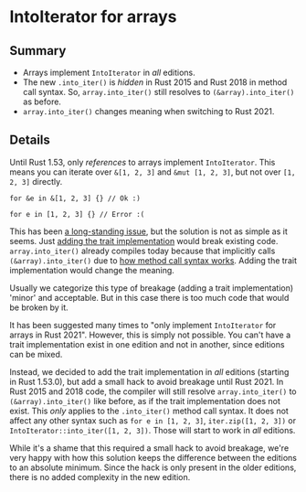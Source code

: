 # IntoIterator for arrays

## Summary

- Arrays implement `IntoIterator` in *all* editions.
- The new `.into_iter()` is *hidden* in Rust 2015 and Rust 2018 in method call syntax.
  So, `array.into_iter()` still resolves to `(&array).into_iter()` as before.
- `array.into_iter()` changes meaning when switching to Rust 2021.

## Details

Until Rust 1.53, only *references* to arrays implement `IntoIterator`.
This means you can iterate over `&[1, 2, 3]` and `&mut [1, 2, 3]`,
but not over `[1, 2, 3]` directly.

```rust,ignore
for &e in &[1, 2, 3] {} // Ok :)

for e in [1, 2, 3] {} // Error :(
```

This has been [a long-standing issue][25], but the solution is not as simple as it seems.
Just [adding the trait implementation][20] would break existing code.
`array.into_iter()` already compiles today because that implicitly calls
`(&array).into_iter()` due to [how method call syntax works][22].
Adding the trait implementation would change the meaning.

Usually we categorize this type of breakage
(adding a trait implementation) 'minor' and acceptable.
But in this case there is too much code that would be broken by it.

It has been suggested many times to "only implement `IntoIterator` for arrays in Rust 2021".
However, this is simply not possible.
You can't have a trait implementation exist in one edition and not in another,
since editions can be mixed.

Instead, we decided to add the trait implementation in *all* editions (starting in Rust 1.53.0),
but add a small hack to avoid breakage until Rust 2021.
In Rust 2015 and 2018 code, the compiler will still resolve `array.into_iter()`
to `(&array).into_iter()` like before, as if the trait implementation does not exist.
This *only* applies to the `.into_iter()` method call syntax.
It does not affect any other syntax such as `for e in [1, 2, 3]`, `iter.zip([1, 2, 3])` or
`IntoIterator::into_iter([1, 2, 3])`.
Those will start to work in *all* editions.

While it's a shame that this required a small hack to avoid breakage,
we're very happy with how this solution keeps the difference between
the editions to an absolute minimum.
Since the hack is only present in the older editions,
there is no added complexity in the new edition.

[25]: https://github.com/rust-lang/rust/issues/25725
[20]: https://github.com/rust-lang/rust/pull/65819
[22]: https://doc.rust-lang.org/book/ch05-03-method-syntax.html#wheres-the---operator

